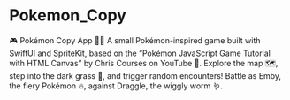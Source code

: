 # Pokemon_Copy
🎮 Pokémon Copy App 🌿🔥 A small Pokémon-inspired game built with SwiftUI and SpriteKit, based on the “Pokémon JavaScript Game Tutorial with HTML Canvas” by Chris Courses on YouTube 🎥. Explore the map 🗺️, step into the dark grass 🌾, and trigger random encounters! Battle as Emby, the fiery Pokémon 🔥, against Draggle, the wiggly worm 🪱. 
